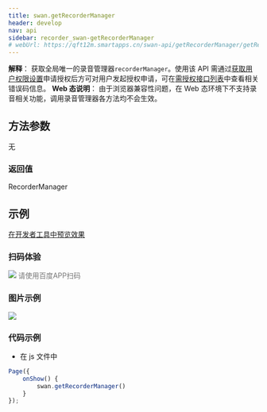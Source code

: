 ```yaml
---
title: swan.getRecorderManager
header: develop
nav: api
sidebar: recorder_swan-getRecorderManager
# webUrl: https://qft12m.smartapps.cn/swan-api/getRecorderManager/getRecorderManager
---
```




**解释**： 获取全局唯一的录音管理器`recorderManager`。使用该 API 需通过[获取用户权限设置](https://smartprogram.baidu.com/docs/develop/api/open/authorize_set/)申请授权后方可对用户发起授权申请，可在[需授权接口列表](https://smartprogram.baidu.com/docs/develop/api/open/authorize_list/)中查看相关错误码信息。
**Web 态说明**： 由于浏览器兼容性问题，在 Web 态环境下不支持录音相关功能，调用录音管理器各方法均不会生效。

## 方法参数

 无

### 返回值

RecorderManager



## 示例

<a href="swanide://fragment/7c14ca3d4e36f07aed3f68185333b6d91569392187260" title="在开发者工具中预览效果" target="_self">在开发者工具中预览效果</a>

### 扫码体验

<div class='scan-code-container'>
    <img src="https://b.bdstatic.com/miniapp/assets/images/doc_demo/pages_getRecorderManager.png" class="demo-qrcode-image" />
    <font color=#777 12px>请使用百度APP扫码</font>
</div>

### 图片示例
<div class="m-doc-custom-examples">
    <div class="m-doc-custom-examples-correct">
        <img src="https://b.bdstatic.com/miniapp/images/RecorderManager.gif">
    </div>
    <div class="m-doc-custom-examples-correct">
        <img src=" ">
    </div>
    <div class="m-doc-custom-examples-correct">
        <img src=" ">
    </div>
</div>

### 代码示例




* 在 js 文件中

```js
Page({
    onShow() {
        swan.getRecorderManager()
    }
});
```
